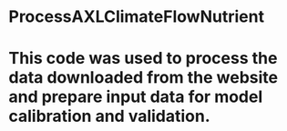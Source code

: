# ProcessAXLClimateFlowNutrient
# This code was used to process the data downloaded from the website and prepare input data for model calibration and validation.
